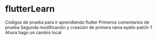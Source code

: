 # flutterLearn
Códigos de prueba para ir aprendiendo flutter
Primeros comentarios de prueba
Segunda modificación y creación de primera rama eyalis-patch-1
Ahora hago un cambio local
